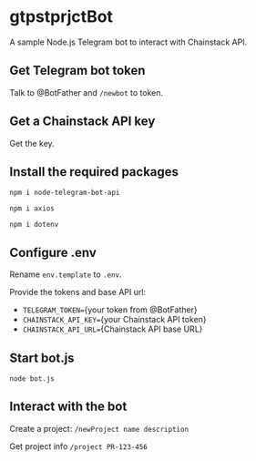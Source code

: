 # gtpstprjctBot

A sample Node.js Telegram bot to interact with Chainstack API.

## Get Telegram bot token

Talk to @BotFather and `/newbot` to token.

## Get a Chainstack API key

Get the key.

## Install the required packages

`npm i node-telegram-bot-api`

`npm i axios`

`npm i dotenv`

## Configure .env

Rename `env.template` to `.env`.

Provide the tokens and base API url:

* `TELEGRAM_TOKEN=`{your token from @BotFather}
* `CHAINSTACK_API_KEY=`{your Chainstack API token}
* `CHAINSTACK_API_URL=`{Chainstack API base URL}

## Start bot.js

`node bot.js`

## Interact with the bot

Create a project: `/newProject name description`

Get project info `/project PR-123-456`
